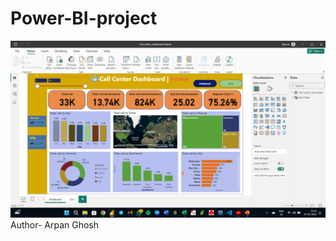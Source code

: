 # Power-BI-project

![logo](https://github.com/Arpan781/Power-BI-project/blob/main/Power%20Bi%20Dashboard.png)
Author- Arpan Ghosh
